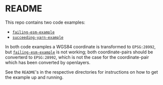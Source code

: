 # README

This repo contains two code examples:

- [`failing-esm-example`](/failing-esm-example/)
- [`succeeding-yarn-example`](./succeeding-yarn-example/)

In both code examples a WGS84 coordinate is transformed to `EPSG:28992`, but  [`failing-esm-example`](/failing-esm-example/) is not working; both coordinate-pairs should be converterd to `EPSG:28992`, which is not the case for the coordinate-pair which has been converted by openlayers. 

See the `README`'s in the respective directories for instructions on how to get the example up and running.


